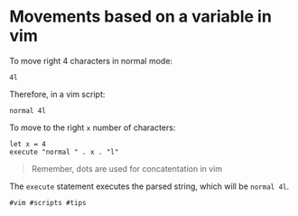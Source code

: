 # Movements based on a variable in vim

To move right 4 characters in normal mode:
```vim
4l
```

Therefore, in a vim script:
```vim
normal 4l
```

To move to the right `x` number of characters:
```vim
let x = 4
execute "normal " . x . "l"
```

> Remember, dots are used for concatentation in vim

The `execute` statement executes the parsed string, which will be `normal 4l`.

    #vim #scripts #tips
